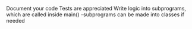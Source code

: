 Document your code
Tests are appreciated
Write logic into subprograms, which are called inside main()
  -subprograms can be made into classes if needed
